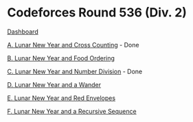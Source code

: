 # Codeforces Round 536 (Div. 2)

[Dashboard](https://codeforces.com/contest/1106)

[A. Lunar New Year and Cross Counting](https://codeforces.com/contest/1106/problem/A) - Done

[B. Lunar New Year and Food Ordering](https://codeforces.com/contest/1106/problem/B)

[C. Lunar New Year and Number Division](https://codeforces.com/contest/1106/problem/C) - Done

[D. Lunar New Year and a Wander](https://codeforces.com/contest/1106/problem/D)

[E. Lunar New Year and Red Envelopes](https://codeforces.com/contest/1106/problem/E)

[F. Lunar New Year and a Recursive Sequence](https://codeforces.com/contest/1106/problem/F)
